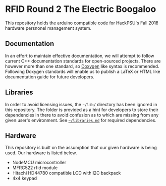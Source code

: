 # RFID Round 2 The Electric Boogaloo
This repository holds the arduino compatible code for HackPSU's Fall 2018 hardware persnonel management system.

## Documentation
In an effort to maintain effective documentation, we will attempt to follow current C++ documentation standards for open-sourced projects.  There are however more than one standard, so [Doxygen](https://www.stack.nl/~dimitri/doxygen/manual/docblocks.html) like syntax is recommended.  Following Doxygen standards will enable us to publish a LaTeX or HTML like documentation guide for future developers.

## Libraries
In order to avoid licensing issues, the `~/lib/` directory has been ignored in this repository.  The folder is provided as a hint for developers to store their dependencies in there to avoid confusion as to which are missing from any given user's environment.  See [`~/libraries.md`](https://github.com/Hack-PSU/hackPSUF2018-rfid/blob/master/libraries.md) for required dependencies.

## Hardware
This repository is built on the assumption that our given hardware is being used.  Our hardware is listed below.
  * NodeMCU microcontroller
  * MFRC522 rfid module
  * Hitachi HD44780 compatible LCD with I2C backpack
  * 4x4 keypad
